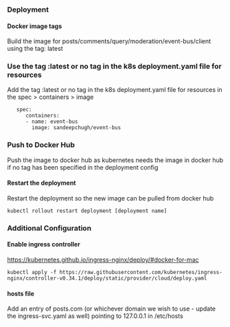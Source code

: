 

### Deployment

#### Docker image tags
Build the image for posts/comments/query/moderation/event-bus/client using the tag: latest

### Use the tag :latest or no tag in the k8s deployment.yaml file for resources

Add the tag :latest or no tag in the k8s deployment.yaml file for resources in the spec > containers > image

```
   spec:
      containers:
      - name: event-bus
        image: sandeepchugh/event-bus
```

### Push to Docker Hub
Push the image to docker hub as kubernetes needs the image in docker hub if no tag has been specified in the deployment config


#### Restart the deployment

Restart the deployment so the new image can be pulled from docker hub

```Shell Script
kubectl rollout restart deployment [deployment name]
```

### Additional Configuration 

#### Enable ingress controller 
https://kubernetes.github.io/ingress-nginx/deploy/#docker-for-mac
```Shell Script
kubectl apply -f https://raw.githubusercontent.com/kubernetes/ingress-nginx/controller-v0.34.1/deploy/static/provider/cloud/deploy.yaml
```

#### hosts file
Add an entry of posts.com (or whichever domain we wish to use - update the ingress-svc.yaml as well) pointing to 127.0.0.1 in /etc/hosts
